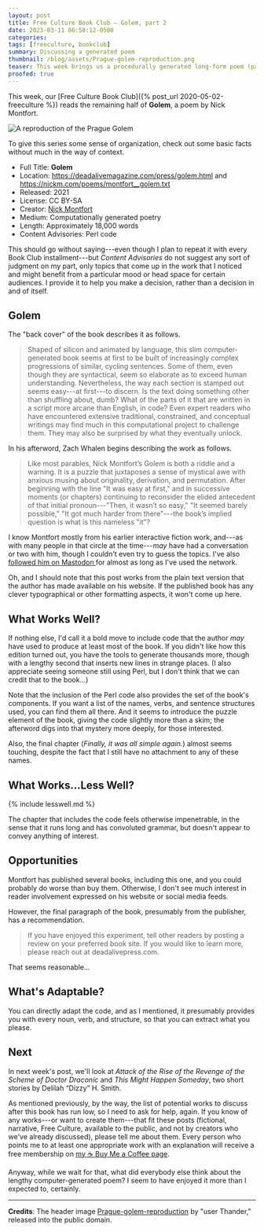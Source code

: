 ```yaml
---
layout: post
title: Free Culture Book Club — Golem, part 2
date: 2023-03-11 06:58:12-0500
categories:
tags: [freeculture, bookclub]
summary: Discussing a generated poem
thumbnail: /blog/assets/Prague-golem-reproduction.png
teaser: This week brings us a procedurally generated long-form poem (part 2/2) that sometimes goes in interesting directions, but also shows the limits of making language through templates.
proofed: true
---
```


This week, our [Free Culture Book Club]({% post_url 2020-05-02-freeculture %}) reads the remaining half of **Golem**, a poem by Nick Montfort.

![A reproduction of the Prague Golem](/blog/assets/Prague-golem-reproduction.png "How has this fellow never become a stuffed animal?")

To give this series some sense of organization, check out some basic facts without much in the way of context.

 * Full Title:  **Golem**
 * Location:  <https://deadalivemagazine.com/press/golem.html> and <https://nickm.com/poems/montfort__golem.txt>
 * Released:  2021
 * License:  CC BY-SA
 * Creator:  [Nick Montfort](https://nickm.com/)
 * Medium:  Computationally generated poetry
 * Length:  Approximately 18,000 words
 * Content Advisories:  Perl code

This should go without saying---even though I plan to repeat it with every Book Club installment---but *Content Advisories* do not suggest any sort of judgment on my part, only topics that come up in the work that I noticed and might benefit from a particular mood or head space for certain audiences.  I provide it to help you make a decision, rather than a decision in and of itself.

## Golem

The "back cover" of the book describes it as follows.

 > Shaped of silicon and animated by language, this slim computer-generated book seems at first to be built of increasingly complex progressions of similar, cycling sentences. Some of them, even though they are syntactical, seem so elaborate as to exceed human understanding. Nevertheless, the way each section is stamped out seems easy---at first---to discern. Is the text doing something other than shuffling about, dumb? What of the parts of it that are written in a script more arcane than English, in code? Even expert readers who have encountered extensive traditional, constrained, and conceptual writings may find much in this computational project to challenge them. They may also be surprised by what they eventually unlock.

In his afterword, Zach Whalen begins describing the work as follows.

 > Like most parables, Nick Montfort’s Golem is both a riddle and a warning. It is a puzzle that juxtaposes a sense of mystical awe with anxious musing about originality, derivation, and permutation. After beginning with the line "It was easy at first," and in successive moments (or chapters) continuing to reconsider the elided antecedent of that initial pronoun---"Then, it wasn’t so easy," "It seemed barely possible," "It got much harder from there"---the book’s implied question is what is this nameless "it"?

I know Montfort mostly from his earlier interactive fiction work, and---as with many people in that circle at the time---*may* have had a conversation or two with him, though I couldn't even try to guess the topics.  I've also [followed him on Mastodon <i class="fab fa-mastodon"></i>](https://mastodon.social/@nickmofo) for almost as long as I've used the network.

Oh, and I should note that this post works from the plain text version that the author has made available on his website.  If the published book has any clever typographical or other formatting aspects, it won't come up here.

## What Works Well?

If nothing else, I'd call it a bold move to include code that the author *may* have used to produce at least most of the book.  If you didn't like how this edition turned out, you have the tools to generate thousands more, though with a lengthy second that inserts new lines in strange places.  (I also appreciate seeing someone still using Perl, but I don't think that we can credit that to the book...)

Note that the inclusion of the Perl code also provides the set of the book's components.  If you want a list of the names, verbs, and sentence structures used, you can find them all there.  And it seems to introduce the puzzle element of the book, giving the code slightly more than a skim; the afterword digs into that mystery more deeply, for those interested.

Also, the final chapter (*Finally, it was all simple again.*) almost seems touching, despite the fact that I still have no attachment to any of these names.

## What Works...Less Well?

{% include lesswell.md %}

The chapter that includes the code feels otherwise impenetrable, in the sense that it runs long and has convoluted grammar, but doesn't appear to convey anything of interest.

## Opportunities

Montfort has published several books, including this one, and you could probably do worse than buy them.  Otherwise, I don't see much interest in reader involvement expressed on his website or social media feeds.

However, the final paragraph of the book, presumably from the publisher, has a recommendation.

 > If you have enjoyed this experiment, tell other readers by posting a review on your preferred book site. If you would like to learn more, please reach out at deadalivepress.com.

That seems reasonable...

## What's Adaptable?

You can directly adapt the code, and as I mentioned, it presumably provides you with every noun, verb, and structure, so that you can extract what you please.

## Next

In next week's post, we'll look at *Attack of the Rise of the Revenge of the Scheme of Doctor Draconic* and *This Might Happen Someday*, two short stories by Delilah “Dizzy” H. Smith.

As mentioned previously, by the way, the list of potential works to discuss after this book has run low, so I need to ask for help, again.  If you know of any works---or want to create them---that fit these posts (fictional, narrative, Free Culture, available to the public, and not by creators who we've already discussed), please tell me about them.  Every person who points me to at least one appropriate work with an explanation will receive a free membership on [my ☕ Buy Me a Coffee page](https://buymeacoffee.com/jcolag).

Anyway, while we wait for that, what did everybody else think about the lengthy computer-generated poem?  I seem to have enjoyed it more than I expected to, certainly.

* * *

**Credits**:  The header image [Prague-golem-reproduction](https://commons.wikimedia.org/wiki/File:Prague-golem-reproduction.jpg) by "user Thander," released into the public domain.
